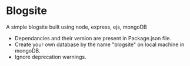 # Blogsite
A simple blogsite built using node, express, ejs, mongoDB

- Dependancies and their version are present in Package.json file. 
- Create your own database by the name "blogsite" on local machine in mongoDB.
- Ignore deprecation warnings.
